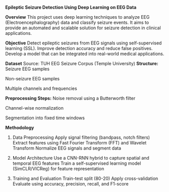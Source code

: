 **Epileptic Seizure Detection Using Deep Learning on EEG Data**

**Overview**
This project uses deep learning techniques to analyze EEG (Electroencephalography) data and classify seizure events. It aims to provide an automated and scalable solution for seizure detection in clinical applications.

**Objective**
Detect epileptic seizures from EEG signals using self-supervised learning (SSL).
Improve detection accuracy and reduce false positives.
Develop a model that can be integrated into real-world medical applications.

**Dataset**
Source: TUH EEG Seizure Corpus (Temple University)
**Structure:**
Seizure EEG samples

Non-seizure EEG samples

Multiple channels and frequencies

**Preprocessing Steps:**
Noise removal using a Butterworth filter

Channel-wise normalization

Segmentation into fixed time windows

**Methodology**
1. Data Preprocessing
Apply signal filtering (bandpass, notch filters)
Extract features using Fast Fourier Transform (FFT) and Wavelet Transform
Normalize EEG signals and segment data

2. Model Architecture
Use a CNN-RNN hybrid to capture spatial and temporal EEG features
Train a self-supervised learning model (SimCLR/VICReg) for feature representation

4. Training and Evaluation
Train-test split (80-20)
Apply cross-validation
Evaluate using accuracy, precision, recall, and F1-score
